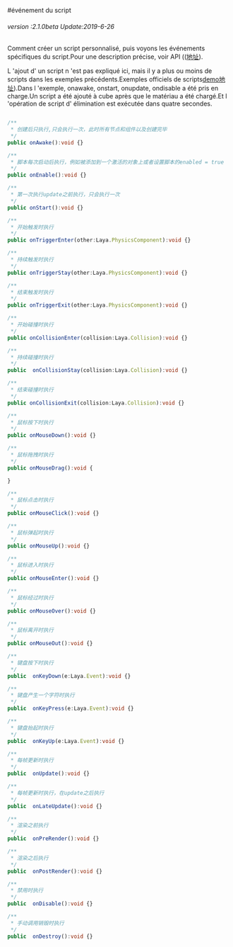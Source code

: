 #événement du script

###### *version :2.1.0beta   Update:2019-6-26*

Comment créer un script personnalisé, puis voyons les événements spécifiques du script.Pour une description précise, voir API (([地址](https://layaair.ldc.layabox.com/api2/Chinese/index.html?category=Core&class=laya.d3.component.Script3D)).

L 'ajout d' un script n 'est pas expliqué ici, mais il y a plus ou moins de scripts dans les exemples précédents.Exemples officiels de scripts[demo地址](https://layaair.ldc.layabox.com/demo2/?language=ch&category=3d&group=Script&name=ScriptDemo)).Dans l 'exemple, onawake, onstart, onupdate, ondisable a été pris en charge.Un script a été ajouté à cube après que le matériau a été chargé.Et l 'opération de script d' élimination est exécutée dans quatre secondes.


```typescript

/**
 * 创建后只执行,只会执行一次，此时所有节点和组件以及创建完毕
 */
public onAwake():void {}

/**
 * 脚本每次启动后执行，例如被添加到一个激活的对象上或者设置脚本的enabled = true
 */
public onEnable():void {}

/**
 * 第一次执行update之前执行，只会执行一次
 */
public onStart():void {}

/**
 * 开始触发时执行
 */
public onTriggerEnter(other:Laya.PhysicsComponent):void {}

/**
 * 持续触发时执行
 */
public onTriggerStay(other:Laya.PhysicsComponent):void {}

/**
 * 结束触发时执行
 */
public onTriggerExit(other:Laya.PhysicsComponent):void {}

/**
 * 开始碰撞时执行
 */
public onCollisionEnter(collision:Laya.Collision):void {}

/**
 * 持续碰撞时执行
 */
public  onCollisionStay(collision:Laya.Collision):void {}

/**
 * 结束碰撞时执行
 */
public onCollisionExit(collision:Laya.Collision):void {}

/**
 * 鼠标按下时执行
 */
public onMouseDown():void {}

/**
 * 鼠标拖拽时执行
 */
public onMouseDrag():void {

}

/**
 * 鼠标点击时执行
 */
public onMouseClick():void {}

/**
 * 鼠标弹起时执行
 */
public onMouseUp():void {}

/**
 * 鼠标进入时执行
 */
public onMouseEnter():void {}

/**
 * 鼠标经过时执行
 */
public onMouseOver():void {}

/**
 * 鼠标离开时执行
 */
public onMouseOut():void {}

/**
 * 键盘按下时执行
 */
public  onKeyDown(e:Laya.Event):void {}

/**
 * 键盘产生一个字符时执行
 */
public  onKeyPress(e:Laya.Event):void {}

/**
 * 键盘抬起时执行
 */
public  onKeyUp(e:Laya.Event):void {}

/**
 * 每帧更新时执行
 */
public  onUpdate():void {}

/**
 * 每帧更新时执行，在update之后执行
 */
public  onLateUpdate():void {}

/**
 * 渲染之前执行
 */
public  onPreRender():void {}

/**
 * 渲染之后执行
 */
public  onPostRender():void {}

/**
 * 禁用时执行
 */
public  onDisable():void {}

/**
 * 手动调用销毁时执行
 */
public  onDestroy():void {}
```






